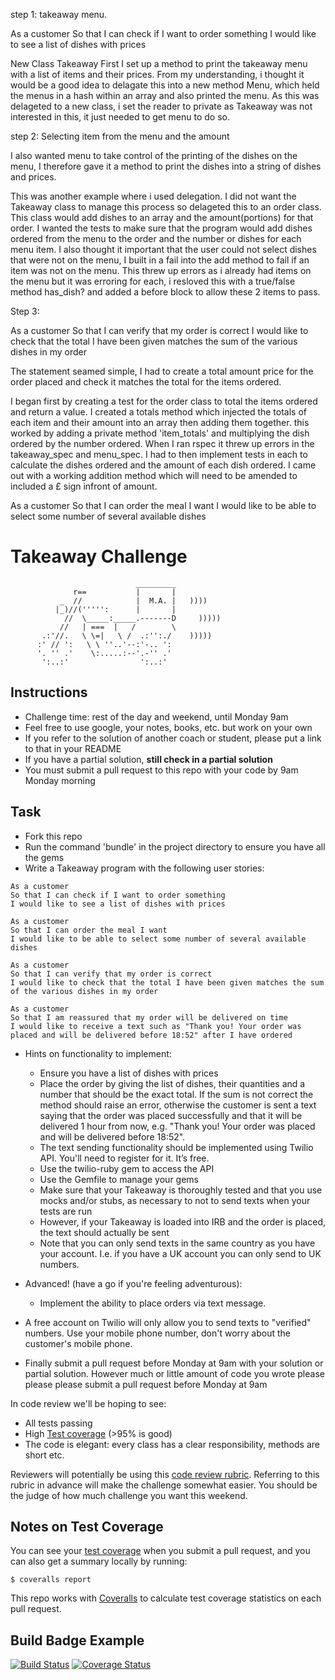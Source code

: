 step 1: takeaway menu.

As a customer
So that I can check if I want to order something
I would like to see a list of dishes with prices

New Class Takeaway
First I set up a method to print the takeaway menu with a list of items and their prices. From my understanding, i thought it would be a good idea to delagate this into a new method Menu, which held the menus in a hash within an array and also printed the menu. As this was delageted to a new class, i set the reader to private as Takeaway was not interested in this, it just needed to get menu to do so.


step 2: Selecting item from the menu and the amount

I also wanted menu to take control of the printing of the dishes on the menu, I therefore gave it a method to print the dishes into a string of dishes and prices.


This was another example where i used delegation. I did not want the Takeaway class to manage this process so delageted this to an order class. This class would add dishes to an array and the amount(portions) for that order. I wanted the tests to make sure that the program would add dishes ordered from the menu to the order and the number or dishes for each menu item. I also thought it important that the user could not select dishes that were not on the menu, I built in a fail into the add method to fail if an item was not on the menu. This threw up errors as i already had items on the menu but it was erroring for each, i resloved this with a true/false method has_dish? and added a before block to allow these 2 items to pass.

Step 3:

As a customer
So that I can verify that my order is correct
I would like to check that the total I have been given matches the sum of the various dishes in my order

The statement seamed simple, I had to create a total amount price for the order placed and check it matches the total for the items ordered.

I began first by creating a test for the order class to total the items ordered and return a value. I created a totals method which injected the totals of each item and their amount into an array then adding them together. this worked by adding a private method 'item_totals' and multiplying the dish ordered by the number ordered. When I ran rspec it threw up errors in the takeaway_spec and menu_spec. I had to then implement tests in each to calculate the dishes ordered and the amount of each dish ordered. I came out with a working addition method which will need to be amended to included a £ sign infront of amount.



As a customer
So that I can order the meal I want
I would like to be able to select some number of several available dishes

Takeaway Challenge
==================
```
                            _________
              r==           |       |
           _  //            |  M.A. |   ))))
          |_)//(''''':      |       |
            //  \_____:_____.-------D     )))))
           //   | ===  |   /        \
       .:'//.   \ \=|   \ /  .:'':./    )))))
      :' // ':   \ \ ''..'--:'-.. ':
      '. '' .'    \:.....:--'.-'' .'
       ':..:'                ':..:'

 ```

Instructions
-------

* Challenge time: rest of the day and weekend, until Monday 9am
* Feel free to use google, your notes, books, etc. but work on your own
* If you refer to the solution of another coach or student, please put a link to that in your README
* If you have a partial solution, **still check in a partial solution**
* You must submit a pull request to this repo with your code by 9am Monday morning

Task
-----

* Fork this repo
* Run the command 'bundle' in the project directory to ensure you have all the gems
* Write a Takeaway program with the following user stories:

```
As a customer
So that I can check if I want to order something
I would like to see a list of dishes with prices

As a customer
So that I can order the meal I want
I would like to be able to select some number of several available dishes

As a customer
So that I can verify that my order is correct
I would like to check that the total I have been given matches the sum of the various dishes in my order

As a customer
So that I am reassured that my order will be delivered on time
I would like to receive a text such as "Thank you! Your order was placed and will be delivered before 18:52" after I have ordered
```

* Hints on functionality to implement:
  * Ensure you have a list of dishes with prices
  * Place the order by giving the list of dishes, their quantities and a number that should be the exact total. If the sum is not correct the method should raise an error, otherwise the customer is sent a text saying that the order was placed successfully and that it will be delivered 1 hour from now, e.g. "Thank you! Your order was placed and will be delivered before 18:52".
  * The text sending functionality should be implemented using Twilio API. You'll need to register for it. It’s free.
  * Use the twilio-ruby gem to access the API
  * Use the Gemfile to manage your gems
  * Make sure that your Takeaway is thoroughly tested and that you use mocks and/or stubs, as necessary to not to send texts when your tests are run
  * However, if your Takeaway is loaded into IRB and the order is placed, the text should actually be sent
  * Note that you can only send texts in the same country as you have your account. I.e. if you have a UK account you can only send to UK numbers.

* Advanced! (have a go if you're feeling adventurous):
  * Implement the ability to place orders via text message.

* A free account on Twilio will only allow you to send texts to "verified" numbers. Use your mobile phone number, don't worry about the customer's mobile phone.
* Finally submit a pull request before Monday at 9am with your solution or partial solution.  However much or little amount of code you wrote please please please submit a pull request before Monday at 9am


In code review we'll be hoping to see:

* All tests passing
* High [Test coverage](https://github.com/makersacademy/course/blob/master/pills/test_coverage.md) (>95% is good)
* The code is elegant: every class has a clear responsibility, methods are short etc.

Reviewers will potentially be using this [code review rubric](docs/review.md).  Referring to this rubric in advance will make the challenge somewhat easier.  You should be the judge of how much challenge you want this weekend.

Notes on Test Coverage
------------------

You can see your [test coverage](https://github.com/makersacademy/course/blob/master/pills/test_coverage.md) when you submit a pull request, and you can also get a summary locally by running:

```
$ coveralls report
```

This repo works with [Coveralls](https://coveralls.io/) to calculate test coverage statistics on each pull request.

Build Badge Example
------------------

[![Build Status](https://travis-ci.org/makersacademy/takeaway-challenge.svg?branch=master)](https://travis-ci.org/makersacademy/takeaway-challenge)
[![Coverage Status](https://coveralls.io/repos/makersacademy/takeaway-challenge/badge.png)](https://coveralls.io/r/makersacademy/takeaway-challenge)
